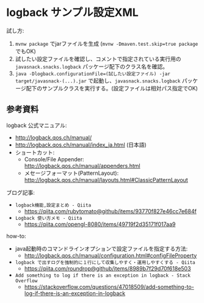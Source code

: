 # logback サンプル設定XML

試し方:

1. `mvnw package` でjarファイルを生成 (`mvnw -Dmaven.test.skip=true package` でもOK)
2. 試したい設定ファイルを確認し、コメントで指定されている実行用の`javasnack.snacks.logback` パッケージ配下のクラス名を確認。
3. `java -Dlogback.configurationFile=(試したい設定ファイル) -jar target/javasnack-(...).jar` で起動し、`javasnack.snacks.logback` パッケージ配下のサンプルクラスを実行する。(設定ファイルは相対パス指定でOK)

## 参考資料

logback 公式マニュアル:

- http://logback.qos.ch/manual/
- http://logback.qos.ch/manual/index_ja.html (日本語)
- ショートカット:
  - Console/File Appender: http://logback.qos.ch/manual/appenders.html
  - メセージフォーマット(PatternLayout): http://logback.qos.ch/manual/layouts.html#ClassicPatternLayout

ブログ記事:

- `logback機能,設定まとめ - Qiita`
  - https://qiita.com/rubytomato@github/items/93770f827e46cc7e684f
- `Logback 使い方メモ - Qiita`
  - https://qiita.com/opengl-8080/items/49719f2d35171f017aa9

how-to:

- java起動時のコマンドラインオプションで設定ファイルを指定する方法:
  - http://logback.qos.ch/manual/configuration.html#configFileProperty
- `logback で出すログを強制的に１行にして収集しやすく・運用しやすくする - Qiita`
  - https://qiita.com/roundrop@github/items/8989b7f29d70f618e503
- `Add something to log if there is an exception in logback - Stack Overflow`
  - https://stackoverflow.com/questions/47018509/add-something-to-log-if-there-is-an-exception-in-logback

